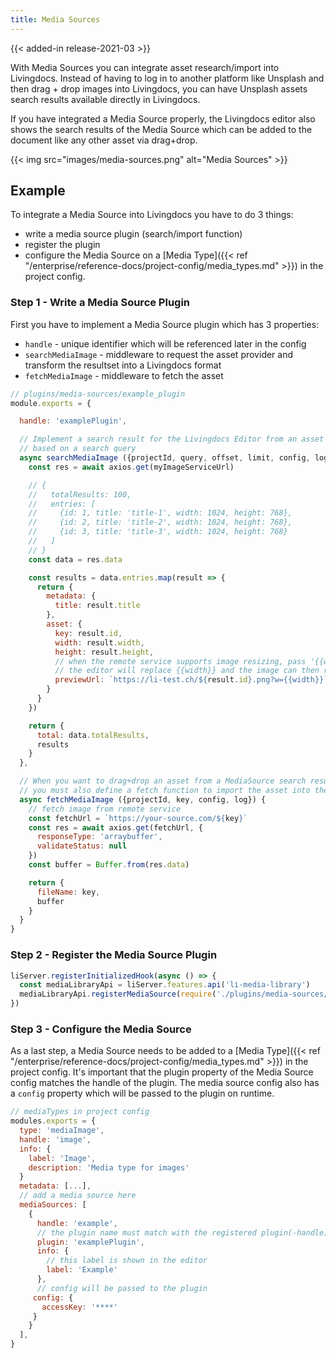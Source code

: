 ```yaml
---
title: Media Sources
---
```


{{< added-in release-2021-03 >}}

With Media Sources you can integrate asset research/import into Livingdocs. Instead of having to log in to another platform like Unsplash and then drag + drop images into Livingdocs, you can have Unsplash assets search results available directly in Livingdocs.

If you have integrated a Media Source properly, the Livingdocs editor also shows the search results of the Media Source which can be added to the document like any other asset via drag+drop.

{{< img src="images/media-sources.png" alt="Media Sources" >}}

## Example

To integrate a Media Source into Livingdocs you have to do 3 things:
- write a media source plugin (search/import function)
- register the plugin
- configure the Media Source on a [Media Type]({{< ref "/enterprise/reference-docs/project-config/media_types.md" >}}) in the project config.

### Step 1 - Write a Media Source Plugin

First you have to implement a Media Source plugin which has 3 properties:
- `handle` - unique identifier which will be referenced later in the config
- `searchMediaImage` - middleware to request the asset provider and transform the resultset into a Livingdocs format
- `fetchMediaImage` - middleware to fetch the asset


```js
// plugins/media-sources/example_plugin
module.exports = {

  handle: 'examplePlugin',

  // Implement a search result for the Livingdocs Editor from an asset provider
  // based on a search query
  async searchMediaImage ({projectId, query, offset, limit, config, log}) {
    const res = await axios.get(myImageServiceUrl)

    // {
    //   totalResults: 100,
    //   entries: [
    //     {id: 1, title: 'title-1', width: 1024, height: 768},
    //     {id: 2, title: 'title-2', width: 1024, height: 768},
    //     {id: 3, title: 'title-3', width: 1024, height: 768}
    //   ]
    // }
    const data = res.data

    const results = data.entries.map(result => {
      return {
        metadata: {
          title: result.title
        },
        asset: {
          key: result.id,
          width: result.width,
          height: result.height,
          // when the remote service supports image resizing, pass '{{width}}' as search parameter
          // the editor will replace {{width}} and the image can then requested in the right size
          previewUrl: `https://li-test.ch/${result.id}.png?w={{width}}`
        }
      }
    })

    return {
      total: data.totalResults,
      results
    }
  },

  // When you want to drag+drop an asset from a MediaSource search result into a document
  // you must also define a fetch function to import the asset into the Media Library
  async fetchMediaImage ({projectId, key, config, log}) {
    // fetch image from remote service
    const fetchUrl = `https://your-source.com/${key}`
    const res = await axios.get(fetchUrl, {
      responseType: 'arraybuffer',
      validateStatus: null
    })
    const buffer = Buffer.from(res.data)

    return {
      fileName: key,
      buffer
    }
  }
}
```


### Step 2 - Register the Media Source Plugin

```js
liServer.registerInitializedHook(async () => {
  const mediaLibraryApi = liServer.features.api('li-media-library')
  mediaLibraryApi.registerMediaSource(require('./plugins/media-sources/example_plugin'))
})
```

### Step 3 - Configure the Media Source

As a last step, a Media Source needs to be added to a [Media Type]({{< ref "/enterprise/reference-docs/project-config/media_types.md" >}}) in the project config. It's important that the plugin property of the Media Source config matches the handle of the plugin. The media source config also has a `config` property which will be passed to the plugin on runtime.

```js
// mediaTypes in project config
modules.exports = {
  type: 'mediaImage',
  handle: 'image',
  info: {
    label: 'Image',
    description: 'Media type for images'
  }
  metadata: [...],
  // add a media source here
  mediaSources: [
    {
      handle: 'example',
      // the plugin name must match with the registered plugin(-handle)
      plugin: 'examplePlugin',
      info: {
        // this label is shown in the editor
        label: 'Example'
      },
      // config will be passed to the plugin
     config: {
       accessKey: '****'
     }
    }
  ],
}
```
